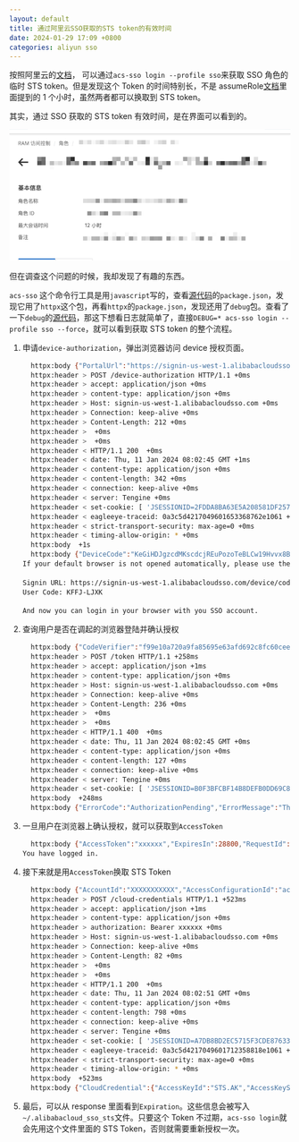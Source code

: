```yaml
---
layout: default
title: 通过阿里云SSO获取的STS token的有效时间
date: 2024-01-29 17:09 +0800
categories: aliyun sso
---
```


按照阿里云的[文档](https://help.aliyun.com/zh/cloudsso/user-guide/use-alibaba-cloud-cli-to-access-cloudsso-and-alibaba-cloud-resources)， 可以通过`acs-sso login --profile sso`来获取 SSO 角色的临时 STS token。但是发现这个 Token 的时间特别长，不是 assumeRole[文档](https://help.aliyun.com/zh/ram/developer-reference/api-sts-2015-04-01-assumerole?spm=5176.28426678.J_HeJR_wZokYt378dwP-lLl.37.6d4e5181BJnlS7&scm=20140722.S_help@@%E6%96%87%E6%A1%A3@@371864.S_BB1@bl+BB2@bl+RQW@ag0+os0.ID_371864-RL_assume%20role-LOC_search~UND~helpdoc~UND~item-OR_ser-V_3-P0_6)里面提到的 1 个小时，虽然两者都可以换取到 STS token。

其实，通过 SSO 获取的 STS token 有效时间，是在界面可以看到的。

<img src="/images/aliyun_role_sso.png" width="800px">

但在调查这个问题的时候，我却发现了有趣的东西。

`acs-sso` 这个命令行工具是用`javascript`写的，查看[源代码](https://github.com/aliyun/alibabacloud-sso-cli/tree/master)的`package.json`，发现它用了`httpx`这个包，再看`httpx`的`package.json`，发现还用了`debug`包。查看了一下`debug`的[源代码](https://github.com/debug-js/debug)，那这下想看日志就简单了，直接`DEBUG=* acs-sso login --profile sso --force`，就可以看到获取 STS token 的整个流程。

1. 申请`device-authorization`，弹出浏览器访问 device 授权页面。

   ```bash
     httpx:body {"PortalUrl":"https://signin-us-west-1.alibabacloudsso.com/xxx-sso/login","CodeChallenge":"Z8naQ2RM_suXH6LsDSMt-LuYv3O4ufXgCxsn1aa8QAc","ClientId":"app-vaz16tltdxs96audqf35","CodeChallengeMethod":"S256"} +0ms
     httpx:header > POST /device-authorization HTTP/1.1 +0ms
     httpx:header > accept: application/json +0ms
     httpx:header > content-type: application/json +0ms
     httpx:header > Host: signin-us-west-1.alibabacloudsso.com +0ms
     httpx:header > Connection: keep-alive +0ms
     httpx:header > Content-Length: 212 +0ms
     httpx:header >  +0ms
     httpx:header >  +0ms
     httpx:header < HTTP/1.1 200  +0ms
     httpx:header < date: Thu, 11 Jan 2024 08:02:45 GMT +1ms
     httpx:header < content-type: application/json +0ms
     httpx:header < content-length: 342 +0ms
     httpx:header < connection: keep-alive +0ms
     httpx:header < server: Tengine +0ms
     httpx:header < set-cookie: [ 'JSESSIONID=2FDDA8BA63E5A208581DF257D771644D; Path=/; HttpOnly' ] +0ms
     httpx:header < eagleeye-traceid: 0a3c5d4217049601653368762e1061 +2ms
     httpx:header < strict-transport-security: max-age=0 +0ms
     httpx:header < timing-allow-origin: * +0ms
     httpx:body  +1s
     httpx:body {"DeviceCode":"KeGiHDJgzcdMKscdcjREuPozoTeBLCw19Hvvx8BS","ExpiresIn":600,"Interval":5,"RequestId":"d1f9cdfe-2bab-4ccc-a732-7f95914c0610","UserCode":"KFFJ-LJXK","VerificationUri":"https://signin-us-west-1.alibabacloudsso.com/device/code","VerificationUriComplete":"https://signin-us-west-1.alibabacloudsso.com/device/code?user_code=KFFJ-LJXK"} +0ms
   If your default browser is not opened automatically, please use the following URL to finish the signin process.

   Signin URL: https://signin-us-west-1.alibabacloudsso.com/device/code
   User Code: KFFJ-LJXK

   And now you can login in your browser with you SSO account.
   ```

2. 查询用户是否在调起的浏览器登陆并确认授权

   ```bash
     httpx:body {"CodeVerifier":"f99e10a720a9fa85695e63afd692c8fc60cee042e20060a34477fb3fbd3c0696","ClientId":"app-vaz16tltdxs96audqf35","DeviceCode":"KeGiHDJgzcdMKscdcjREuPozoTeBLCw19Hvvx8BS","GrantType":"urn:ietf:params:oauth:grant-type:device_code"} +10ms
     httpx:header > POST /token HTTP/1.1 +258ms
     httpx:header > accept: application/json +1ms
     httpx:header > content-type: application/json +0ms
     httpx:header > Host: signin-us-west-1.alibabacloudsso.com +0ms
     httpx:header > Connection: keep-alive +0ms
     httpx:header > Content-Length: 236 +0ms
     httpx:header >  +0ms
     httpx:header >  +0ms
     httpx:header < HTTP/1.1 400  +0ms
     httpx:header < date: Thu, 11 Jan 2024 08:02:45 GMT +0ms
     httpx:header < content-type: application/json +0ms
     httpx:header < content-length: 127 +0ms
     httpx:header < connection: keep-alive +0ms
     httpx:header < server: Tengine +0ms
     httpx:header < set-cookie: [ 'JSESSIONID=B0F3BFCBF14B8DEFB0DD69C8E7CC5D18; Path=/; HttpOnly' ] +0ms
     httpx:body  +248ms
     httpx:body {"ErrorCode":"AuthorizationPending","ErrorMessage":"The device is pending.","RequestId":"71fb370b-f649-4ed0-bfc0-2e7e457a9bfc"} +0ms
   ```

3. 一旦用户在浏览器上确认授权，就可以获取到`AccessToken`

   ```bash
     httpx:body {"AccessToken":"xxxxxx","ExpiresIn":28800,"RequestId":"6407d68c-4230-4bb5-876e-da5ddbcd9d55","TokenType":"Bearer"} +0ms
   You have logged in.
   ```

4. 接下来就是用`AccessToken`换取 STS Token

   ```bash
     httpx:body {"AccountId":"XXXXXXXXXXX","AccessConfigurationId":"ac-XXXXXXXXX"} +2ms
     httpx:header > POST /cloud-credentials HTTP/1.1 +523ms
     httpx:header > accept: application/json +1ms
     httpx:header > content-type: application/json +0ms
     httpx:header > authorization: Bearer xxxxxx +0ms
     httpx:header > Host: signin-us-west-1.alibabacloudsso.com +0ms
     httpx:header > Connection: keep-alive +0ms
     httpx:header > Content-Length: 82 +0ms
     httpx:header >  +0ms
     httpx:header >  +0ms
     httpx:header < HTTP/1.1 200  +0ms
     httpx:header < date: Thu, 11 Jan 2024 08:02:51 GMT +0ms
     httpx:header < content-type: application/json +0ms
     httpx:header < content-length: 798 +0ms
     httpx:header < connection: keep-alive +0ms
     httpx:header < server: Tengine +0ms
     httpx:header < set-cookie: [ 'JSESSIONID=A7DB8BD2EC5715F3CDE8763302B67DD1; Path=/; HttpOnly' ] +0ms
     httpx:header < eagleeye-traceid: 0a3c5d4217049601712358818e1061 +0ms
     httpx:header < strict-transport-security: max-age=0 +0ms
     httpx:header < timing-allow-origin: * +0ms
     httpx:body  +523ms
     httpx:body {"CloudCredential":{"AccessKeyId":"STS.AK","AccessKeySecret":"SK","Expiration":"2024-01-11T20:02:51Z","SecurityToken":"STS.TOKEN"},"RequestId":"18dccaa8-730a-4309-b6b6-cdf8bb7f3f05"}
   ```

5. 最后，可以从 response 里面看到`Expiration`。这些信息会被写入`~/.alibabacloud_sso_sts`文件。只要这个 Token 不过期，`acs-sso login`就会先用这个文件里面的 STS Token，否则就需要重新授权一次。
